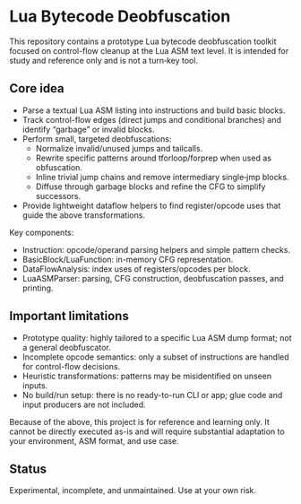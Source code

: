 # Lua Bytecode Deobfuscation

This repository contains a prototype Lua bytecode deobfuscation toolkit focused on control-flow cleanup at the Lua ASM text level. It is intended for study and reference only and is not a turn‑key tool.

## Core idea
- Parse a textual Lua ASM listing into instructions and build basic blocks.
- Track control-flow edges (direct jumps and conditional branches) and identify “garbage” or invalid blocks.
- Perform small, targeted deobfuscations:
  - Normalize invalid/unused jumps and tailcalls.
  - Rewrite specific patterns around tforloop/forprep when used as obfuscation.
  - Inline trivial jump chains and remove intermediary single‑jmp blocks.
  - Diffuse through garbage blocks and refine the CFG to simplify successors.
- Provide lightweight dataflow helpers to find register/opcode uses that guide the above transformations.

Key components:
- Instruction: opcode/operand parsing helpers and simple pattern checks.
- BasicBlock/LuaFunction: in-memory CFG representation.
- DataFlowAnalysis: index uses of registers/opcodes per block.
- LuaASMParser: parsing, CFG construction, deobfuscation passes, and printing.

## Important limitations
- Prototype quality: highly tailored to a specific Lua ASM dump format; not a general deobfuscator.
- Incomplete opcode semantics: only a subset of instructions are handled for control-flow decisions.
- Heuristic transformations: patterns may be misidentified on unseen inputs.
- No build/run setup: there is no ready-to-run CLI or app; glue code and input producers are not included.

Because of the above, this project is for reference and learning only. It cannot be directly executed as-is and will require substantial adaptation to your environment, ASM format, and use case.

## Status
Experimental, incomplete, and unmaintained. Use at your own risk.
